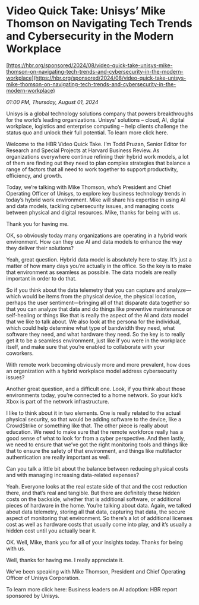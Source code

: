 # Video Quick Take: Unisys’ Mike Thomson on Navigating Tech Trends and Cybersecurity in the Modern Workplace

[https://hbr.org/sponsored/2024/08/video-quick-take-unisys-mike-thomson-on-navigating-tech-trends-and-cybersecurity-in-the-modern-workplace](https://hbr.org/sponsored/2024/08/video-quick-take-unisys-mike-thomson-on-navigating-tech-trends-and-cybersecurity-in-the-modern-workplace)

*01:00 PM, Thursday, August 01, 2024*

Unisys is a global technology solutions company that powers breakthroughs for the world’s leading organizations. Unisys’ solutions – cloud, AI, digital workplace, logistics and enterprise computing – help clients challenge the status quo and unlock their full potential. To learn more click here.

Welcome to the HBR Video Quick Take. I’m Todd Pruzan, Senior Editor for Research and Special Projects at Harvard Business Review. As organizations everywhere continue refining their hybrid work models, a lot of them are finding out they need to plan complex strategies that balance a range of factors that all need to work together to support productivity, efficiency, and growth.

Today, we’re talking with Mike Thomson, who’s President and Chief Operating Officer of Unisys, to explore key business technology trends in today’s hybrid work environment. Mike will share his expertise in using AI and data models, tackling cybersecurity issues, and managing costs between physical and digital resources. Mike, thanks for being with us.

Thank you for having me.

OK, so obviously today many organizations are operating in a hybrid work environment. How can they use AI and data models to enhance the way they deliver their solutions?

Yeah, great question. Hybrid data model is absolutely here to stay. It’s just a matter of how many days you’re actually in the office. So the key is to make that environment as seamless as possible. The data models are really important in order to do that.

So if you think about the data telemetry that you can capture and analyze—which would be items from the physical device, the physical location, perhaps the user sentiment—bringing all of that disparate data together so that you can analyze that data and do things like preventive maintenance or self-healing or things like that is really the aspect of the AI and data model that we like to talk about. We also look at the persona for the individual, which could help determine what type of bandwidth they need, what software they need, and what hardware they need. So the key is to really get it to be a seamless environment, just like if you were in the workplace itself, and make sure that you’re enabled to collaborate with your coworkers.

With remote work becoming obviously more and more prevalent, how does an organization with a hybrid workplace model address cybersecurity issues?

Another great question, and a difficult one. Look, if you think about those environments today, you’re connected to a home network. So your kid’s Xbox is part of the network infrastructure.

I like to think about it in two elements. One is really related to the actual physical security, so that would be adding software to the device, like a CrowdStrike or something like that. The other piece is really about education. We need to make sure that the remote workforce really has a good sense of what to look for from a cyber perspective. And then lastly, we need to ensure that we’ve got the right monitoring tools and things like that to ensure the safety of that environment, and things like multifactor authentication are really important as well.

Can you talk a little bit about the balance between reducing physical costs and with managing increasing data-related expenses?

Yeah. Everyone looks at the real estate side of that and the cost reduction there, and that’s real and tangible. But there are definitely these hidden costs on the backside, whether that is additional software, or additional pieces of hardware in the home. You’re talking about data. Again, we talked about data telemetry, storing all that data, capturing that data, the secure aspect of monitoring that environment. So there’s a lot of additional licenses cost as well as hardware costs that usually come into play, and it’s usually a hidden cost until you actually bear it.

OK. Well, Mike, thank you for all of your insights today. Thanks for being with us.

Well, thanks for having me. I really appreciate it.

We’ve been speaking with Mike Thomson, President and Chief Operating Officer of Unisys Corporation.

To learn more click here: Business leaders on AI adoption: HBR report sponsored by Unisys.

